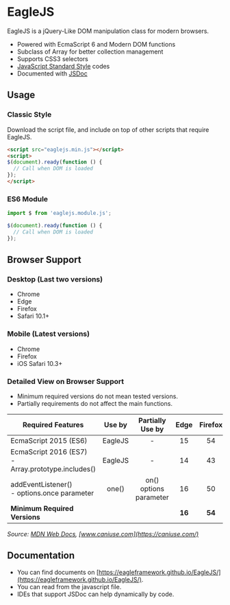 # EagleJS

EagleJS is a jQuery-Like DOM manipulation class for modern browsers.

- Powered with EcmaScript 6 and Modern DOM functions
- Subclass of Array for better collection management
- Supports CSS3 selectors
- [JavaScript Standard Style](https://standardjs.com "JavaScript Standard Style") codes
- Documented with [JSDoc](https://jsdoc.app "JSDoc")

## Usage

### Classic Style

Download the script file, and include on top of other scripts that require EagleJS.

```html
<script src="eaglejs.min.js"></script>
<script>
$(document).ready(function () {
  // Call when DOM is loaded
});
</script>
```

### ES6 Module

```js
import $ from 'eaglejs.module.js';

$(document).ready(function () {
  // Call when DOM is loaded
});
```

## Browser Support

### Desktop (Last two versions)
- Chrome
- Edge
- Firefox
- Safari 10.1+

### Mobile (Latest versions)
- Chrome
- Firefox
- iOS Safari 10.3+

### Detailed View on Browser Support
- Minimum required versions do not mean tested versions.
- Partially requirements do not affect the main functions.

| Required Features                                     |  Use by |    Partially Use by    |  Edge  | Firefox | Chrome | Safari | iOS Safari |
|-------------------------------------------------------|:-------:|:----------------------:|:------:|:-------:|:------:|:------:|:----------:|
| EcmaScript 2015 (ES6)                                 | EagleJS |            -           |   15   |    54   |   51   |   10   |     10     |
| EcmaScript 2016 (ES7)<br>- Array.prototype.includes() | EagleJS |            -           |   14   |    43   |   47   |    9   |      9     |
| addEventListener()<br>- options.once parameter        |  one()  | on() options parameter |   16   |    50   |   55   |   10   |     10     |
| **Minimum Required Versions**                         |         |                        | **16** |  **54** | **55** | **10** |   **10**   |

*Source: [MDN Web Docs](https://developer.mozilla.org/), [www.caniuse.com](https://caniuse.com/)*

## Documentation

- You can find documents on [https://eagleframework.github.io/EagleJS/](https://eagleframework.github.io/EagleJS/).
- You can read from the javascript file.
- IDEs that support JSDoc can help dynamically by code.
